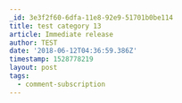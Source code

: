 ```yaml
---
_id: 3e3f2f60-6dfa-11e8-92e9-51701b0be114
title: test category 13
article: Immediate release
author: TEST
date: '2018-06-12T04:36:59.386Z'
timestamp: 1528778219
layout: post
tags:
  - comment-subscription
---
```

 
